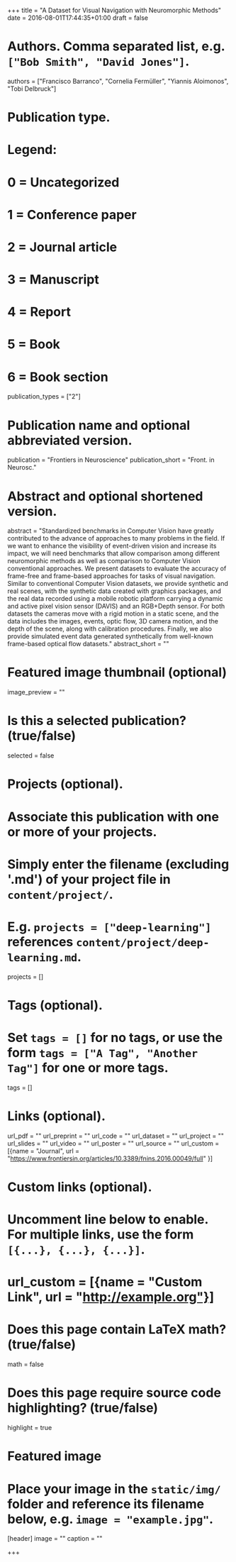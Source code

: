 +++
title = "A Dataset for Visual Navigation with Neuromorphic Methods"
date = 2016-08-01T17:44:35+01:00
draft = false

# Authors. Comma separated list, e.g. `["Bob Smith", "David Jones"]`.
authors = ["Francisco Barranco", "Cornelia Fermüller", "Yiannis Aloimonos", "Tobi Delbruck"]
    
# Publication type.
# Legend:
# 0 = Uncategorized
# 1 = Conference paper
# 2 = Journal article
# 3 = Manuscript
# 4 = Report
# 5 = Book
# 6 = Book section
publication_types = ["2"]

# Publication name and optional abbreviated version.
publication = "Frontiers in Neuroscience"
publication_short = "Front. in Neurosc."

# Abstract and optional shortened version.
abstract = "Standardized benchmarks in Computer Vision have greatly contributed to the advance of approaches to many problems in the field. If we want to enhance the visibility of event-driven vision and increase its impact, we will need benchmarks that allow comparison among different neuromorphic methods as well as comparison to Computer Vision conventional approaches. We present datasets to evaluate the accuracy of frame-free and frame-based approaches for tasks of visual navigation. Similar to conventional Computer Vision datasets, we provide synthetic and real scenes, with the synthetic data created with graphics packages, and the real data recorded using a mobile robotic platform carrying a dynamic and active pixel vision sensor (DAVIS) and an RGB+Depth sensor. For both datasets the cameras move with a rigid motion in a static scene, and the data includes the images, events, optic flow, 3D camera motion, and the depth of the scene, along with calibration procedures. Finally, we also provide simulated event data generated synthetically from well-known frame-based optical flow datasets."
abstract_short = ""

# Featured image thumbnail (optional)
image_preview = ""

# Is this a selected publication? (true/false)
selected = false

# Projects (optional).
#   Associate this publication with one or more of your projects.
#   Simply enter the filename (excluding '.md') of your project file in `content/project/`.
#   E.g. `projects = ["deep-learning"]` references `content/project/deep-learning.md`.
projects = []

# Tags (optional).
#   Set `tags = []` for no tags, or use the form `tags = ["A Tag", "Another Tag"]` for one or more tags.
tags = []

# Links (optional).
url_pdf = ""
url_preprint = ""
url_code = ""
url_dataset = ""
url_project = ""
url_slides = ""
url_video = ""
url_poster = ""
url_source = ""
url_custom = [{name = "Journal", url = "https://www.frontiersin.org/articles/10.3389/fnins.2016.00049/full" }]

# Custom links (optional).
#   Uncomment line below to enable. For multiple links, use the form `[{...}, {...}, {...}]`.
# url_custom = [{name = "Custom Link", url = "http://example.org"}]

# Does this page contain LaTeX math? (true/false)
math = false

# Does this page require source code highlighting? (true/false)
highlight = true

# Featured image
# Place your image in the `static/img/` folder and reference its filename below, e.g. `image = "example.jpg"`.
[header]
image = ""
caption = ""

+++

